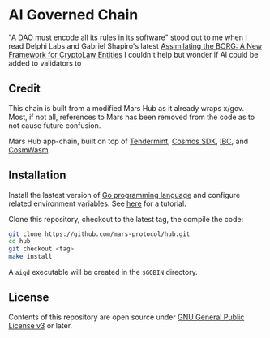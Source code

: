 # AI Governed Chain

"A DAO must encode all its rules in its software" stood out to me when I read Delphi Labs and Gabriel Shapiro's latest [Assimilating the BORG: A New Framework for CryptoLaw Entities](https://delphilabs.medium.com/assimilating-the-borg-a-new-cryptolegal-framework-for-dao-adjacent-entities-569e54a43f83) I couldn't help but wonder if AI could be added to validators to 


## Credit

This chain is built from a modified Mars Hub as it already wraps x/gov. Most, if not all,
references to Mars has been removed from the code as to not cause future confusion. 

Mars Hub app-chain, built on top of [Tendermint][1], [Cosmos SDK][2], [IBC][3], and [CosmWasm][4].

## Installation

Install the lastest version of [Go programming language][5] and configure related environment variables. See [here][6] for a tutorial.

Clone this repository, checkout to the latest tag, the compile the code:

```bash
git clone https://github.com/mars-protocol/hub.git
cd hub
git checkout <tag>
make install
```

A `aigd` executable will be created in the `$GOBIN` directory.

## License

Contents of this repository are open source under [GNU General Public License v3](./LICENSE) or later.

[1]: https://github.com/tendermint/tendermint
[2]: https://github.com/cosmos/cosmos-sdk
[3]: https://github.com/cosmos/ibc-go
[4]: https://github.com/CosmWasm/wasmd
[5]: https://go.dev/dl/
[6]: https://github.com/larry0x/workshops/tree/main/how-to-run-a-validator
